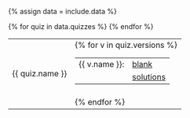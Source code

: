{% assign data = include.data %}
<table class="asst-table">
{% for quiz in data.quizzes %}
<tr>
	<td>{{ quiz.name }}</td>
	<td> 
		{% for v in quiz.versions %}		
		<table class="inner"><tr><td>{{ v.name }}:</td><td><a href="{{ data.home }}/{{ v.blank }}">blank</a></td></tr>
			<tr><td></td><td><a href="{{ data.home }}/{{ v.solutions }}">solutions</a></td></tr>
		</table>
		<div style="padding-bottom: 10px"></div>
		{% endfor %}
	</td>
</tr>
{% endfor %}
</table>
